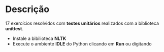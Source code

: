 # Descrição

17 exercícios resolvidos com <b>testes unitários</b> realizados com a biblioteca <b>unittest</b>.

<ul>
  <li>Instale a bibilioteca <b>NLTK</b></li>
  <li>Execute o ambiente <b>IDLE</b> do Python clicando em <b>Run</b> ou digitando 
</ul>
